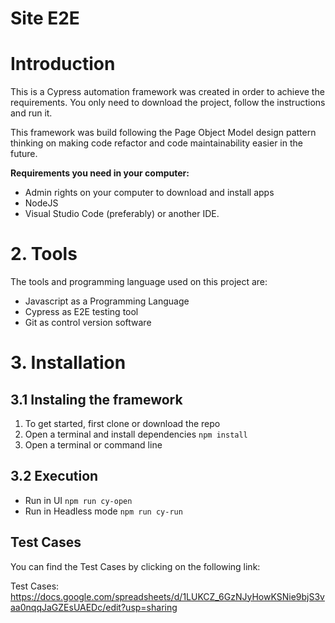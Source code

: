 # Site E2E

# Introduction

This is a Cypress automation framework was created in order to achieve the requirements.
You only need to download the project, follow the instructions and run it.

This framework was build following the Page Object Model design pattern thinking on making code refactor and code maintainability easier in the future.

**Requirements you need in your computer:**

- Admin rights on your computer to download and install apps
- NodeJS
- Visual Studio Code (preferably) or another IDE.

# 2. Tools

The tools and programming language used on this project are:

- Javascript as a Programming Language
- Cypress as E2E testing tool
- Git as control version software

# 3. Installation

## 3.1 Instaling the framework

1. To get started, first clone or download the repo
2. Open a terminal and install dependencies `npm install`
3. Open a terminal or command line

## 3.2 Execution

* Run in UI `npm run cy-open`
* Run in Headless mode `npm run cy-run`


## Test Cases 

You can find the Test Cases by clicking on the following link:

Test Cases: https://docs.google.com/spreadsheets/d/1LUKCZ_6GzNJyHowKSNie9bjS3vaa0nqqJaGZEsUAEDc/edit?usp=sharing